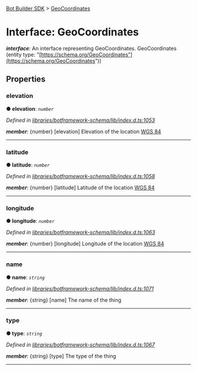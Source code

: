 [Bot Builder SDK](../README.md) > [GeoCoordinates](../interfaces/botbuilder.geocoordinates.md)



# Interface: GeoCoordinates

*__interface__*: An interface representing GeoCoordinates. GeoCoordinates (entity type: "[https://schema.org/GeoCoordinates"](https://schema.org/GeoCoordinates"))



## Properties
<a id="elevation"></a>

###  elevation

**●  elevation**:  *`number`* 

*Defined in [libraries/botframework-schema/lib/index.d.ts:1053](https://github.com/Microsoft/botbuilder-js/blob/f596b7c/libraries/botframework-schema/lib/index.d.ts#L1053)*


*__member__*: {number} [elevation] Elevation of the location [WGS 84](https://en.wikipedia.org/wiki/World_Geodetic_System)





___

<a id="latitude"></a>

###  latitude

**●  latitude**:  *`number`* 

*Defined in [libraries/botframework-schema/lib/index.d.ts:1058](https://github.com/Microsoft/botbuilder-js/blob/f596b7c/libraries/botframework-schema/lib/index.d.ts#L1058)*


*__member__*: {number} [latitude] Latitude of the location [WGS 84](https://en.wikipedia.org/wiki/World_Geodetic_System)





___

<a id="longitude"></a>

###  longitude

**●  longitude**:  *`number`* 

*Defined in [libraries/botframework-schema/lib/index.d.ts:1063](https://github.com/Microsoft/botbuilder-js/blob/f596b7c/libraries/botframework-schema/lib/index.d.ts#L1063)*


*__member__*: {number} [longitude] Longitude of the location [WGS 84](https://en.wikipedia.org/wiki/World_Geodetic_System)





___

<a id="name"></a>

###  name

**●  name**:  *`string`* 

*Defined in [libraries/botframework-schema/lib/index.d.ts:1071](https://github.com/Microsoft/botbuilder-js/blob/f596b7c/libraries/botframework-schema/lib/index.d.ts#L1071)*


*__member__*: {string} [name] The name of the thing





___

<a id="type"></a>

###  type

**●  type**:  *`string`* 

*Defined in [libraries/botframework-schema/lib/index.d.ts:1067](https://github.com/Microsoft/botbuilder-js/blob/f596b7c/libraries/botframework-schema/lib/index.d.ts#L1067)*


*__member__*: {string} [type] The type of the thing





___


